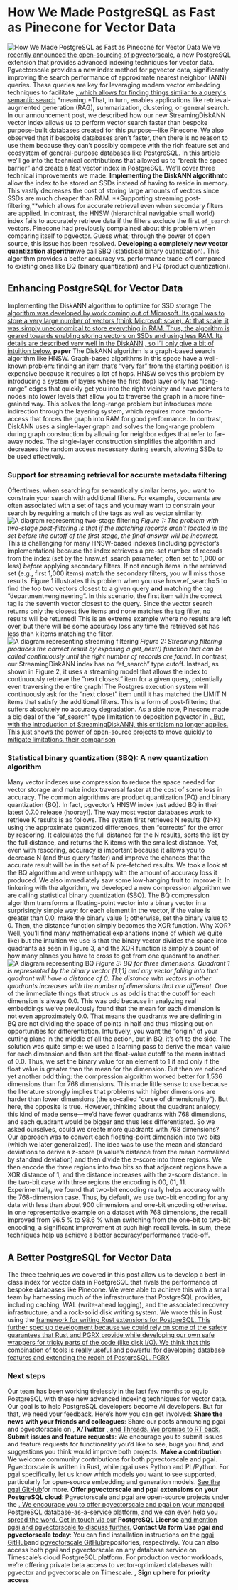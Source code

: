 # How We Made PostgreSQL as Fast as Pinecone for Vector Data
![How We Made PostgreSQL as Fast as Pinecone for Vector Data](/blog/content/images/size/w2000/2024/06/How-We-Made-PostgreSQL-as-Fast-as-Pinecone-for-Vector-Data_Binary-Quantization-1.png)
We’ve
[recently announced the open-sourcing of pgvectorscale](https://www.timescale.com/blog/pgvector-is-now-as-fast-as-pinecone-at-75-less-cost), a new PostgreSQL extension that provides advanced indexing techniques for vector data. Pgvectorscale provides a new index method for pgvector data, significantly improving the search performance of approximate nearest neighbor (ANN) queries. These queries are key for leveraging modern vector embedding techniques to facilitate [, which allows for finding things similar to a query's semantic search](https://www.timescale.com/learn/vector-search-vs-semantic-search?ref=timescale.com) *meaning.*That, in turn, enables applications like retrieval-augmented generation (RAG), summarization, clustering, or general search.
In our announcement post, we described how our new StreamingDiskANN vector index allows us to perform vector search faster than bespoke purpose-built databases created for this purpose—like Pinecone. We also observed that if bespoke databases aren’t faster, then there is no reason to use them because they can’t possibly compete with the rich feature set and ecosystem of general-purpose databases like PostgreSQL.
In this article we’ll go into the technical contributions that allowed us to “break the speed barrier” and create a fast vector index in PostgreSQL. We’ll cover three technical improvements we made:
**Implementing the DiskANN algorithm**to allow the index to be stored on SSDs instead of having to reside in memory. This vastly decreases the cost of storing large amounts of vectors since SSDs are much cheaper than RAM. **Supporting streaming post-filtering,**which allows for accurate retrieval even when secondary filters are applied. In contrast, the HNSW (hierarchical navigable small world) index fails to accurately retrieve data if the filters exclude the first `ef_search` vectors. Pinecone had previously complained about this problem when comparing itself to pgvector. Guess what; through the power of open source, this issue has been resolved. **Developing a completely new vector quantization algorithm**we call SBQ (statistical binary quantization). This algorithm provides a better accuracy vs. performance trade-off compared to existing ones like BQ (binary quantization) and PQ (product quantization).
## Enhancing PostgreSQL for Vector Data
Implementing the DiskANN algorithm to optimize for SSD storage
The
[ algorithm was developed by work coming out of Microsoft. Its goal was to store a very large number of vectors (think Microsoft scale). At that scale, it was simply uneconomical to store everything in RAM. Thus, the algorithm is geared towards enabling storing vectors on SSDs and using less RAM. Its details are described very well in the DiskANN](https://github.com/microsoft/DiskANN?ref=timescale.com) [, so I’ll only give a bit of intuition below.](https://proceedings.neurips.cc/paper_files/paper/2019/file/09853c7fb1d3f8ee67a61b6bf4a7f8e6-Paper.pdf?ref=timescale.com) __paper__
The DiskANN algorithm is a graph-based search algorithm like HNSW. Graph-based algorithms in this space have a well-known problem: finding an item that’s “very far” from the starting position is expensive because it requires a lot of hops.
HNSW solves this problem by introducing a system of layers where the first (top) layer only has “long-range” edges that quickly get you into the right vicinity and have pointers to nodes into lower levels that allow you to traverse the graph in a more fine-grained way. This solves the long-range problem but introduces more indirection through the layering system, which requires more random-access that forces the graph into RAM for good performance.
In contrast, DiskANN uses a single-layer graph and solves the long-range problem during graph construction by allowing for neighbor edges that refer to far-away nodes. The single-layer construction simplifies the algorithm and decreases the random access necessary during search, allowing SSDs to be used effectively.
### Support for streaming retrieval for accurate metadata filtering
Oftentimes, when searching for semantically similar items, you want to constrain your search with additional filters. For example, documents are often associated with a set of tags and you may want to constrain your search by requiring a match of the tags as well as vector similarity.
![A diagram representing two-stage filtering](https://www.timescale.com/blog/content/images/2024/06/How-We-Made-PostgreSQL-as-Fast-as-Pinecone-for-Vector-Data_two-stage-filtering.png)
*Figure 1: The problem with two-stage post-filtering is that if the matching records aren’t located in the set before the cutoff of the first stage, the final answer will be incorrect.*
This is challenging for many HNSW-based indexes (including pgvector’s implementation) because the index retrieves a pre-set number of records from the index (set by the
hnsw.ef_search parameter, often set to 1,000 or less)
*before* applying secondary filters. If not enough items in the retrieved set (e.g., first 1,000 items) match the secondary filters, you will miss those results.
Figure 1 illustrates this problem when you use
hnsw.ef_search=5 to find the top two vectors closest to a given query
**and** matching the tag “department=engineering”. In this scenario, the first item with the correct tag is the seventh vector closest to the query.
Since the vector search returns only the closest five items and none matches the tag filter, no results will be returned! This is an extreme example where no results are left over, but there will be some accuracy loss any time the retrieved set has less than k items matching the filter.
![A diagram representing streaming filtering](https://www.timescale.com/blog/content/images/2024/06/How-We-Made-PostgreSQL-as-Fast-as-Pinecone-for-Vector-Data_streaming-filtering.png)
*Figure 2: Streaming filtering produces the correct result by exposing a* *get_next()* *function that can be called continuously until the right number of records are found.*
In contrast, our StreamingDiskANN index has no “ef_search” type cutoff. Instead, as shown in Figure 2, it uses a streaming model that allows the index to continuously retrieve the “next closest” item for a given query, potentially even traversing the entire graph! The Postgres execution system will continuously ask for the “next closet” item until it has matched the
LIMIT N items that satisfy the additional filters. This is a form of post-filtering that suffers absolutely no accuracy degradation.
As a side note, Pinecone made a big deal of the “ef_search” type limitation to deposition pgvector in
[. But, with the introduction of StreamingDiskANN, this criticism no longer applies. This just shows the power of open-source projects to move quickly to mitigate limitations. their comparison](https://www.pinecone.io/blog/pinecone-vs-pgvector/?ref=timescale.com)
### Statistical binary quantization (SBQ): A new quantization algorithm
Many vector indexes use compression to reduce the space needed for vector storage and make index traversal faster at the cost of some loss in accuracy. The common algorithms are product quantization (PQ) and binary quantization (BQ). In fact, pgvector’s HNSW index just added BQ in their latest 0.7.0 release (hooray!).
The way most vector databases work to retrieve K results is as follows. The system first retrieves N results (N>K) using the approximate quantized differences, then “corrects” for the error by rescoring. It calculates the full distance for the N results, sorts the list by the full distance, and returns the K items with the smallest distance. Yet, even with rescoring, accuracy is important because it allows you to decrease N (and thus query faster) and improve the chances that the accurate result will be in the set of N pre-fetched results.
We took a look at the BQ algorithm and were unhappy with the amount of accuracy loss it produced. We also immediately saw some low-hanging fruit to improve it. In tinkering with the algorithm, we developed a new compression algorithm we are calling statistical binary quantization (SBQ).
The BQ compression algorithm transforms a floating-point vector into a binary vector in a surprisingly simple way: for each element in the vector, if the value is greater than 0.0, make the binary value 1; otherwise, set the binary value to 0. Then, the distance function simply becomes the
XOR function. Why
XOR? Well, you’ll find many mathematical explanations (none of which we quite like) but the intuition we use is that the binary vector divides the space into quadrants as seen in Figure 3, and the
XOR function is simply a count of how many planes you have to cross to get from one quadrant to another.
![A diagram representing BQ](https://www.timescale.com/blog/content/images/2024/06/How-We-Made-PostgreSQL-as-Fast-as-Pinecone-for-Vector-Data_Binary-Quantization.png)
*Figure 3: BQ for three dimensions. Quadrant 1 is represented by the binary vector [1,1,1] and any vector falling into that quadrant will have a distance of 0. The distance with vectors in other quadrants increases with the number of dimensions that are different.*
One of the immediate things that struck us as odd is that the cutoff for each dimension is always 0.0. This was odd because in analyzing real embeddings we’ve previously found that the mean for each dimension is not even approximately 0.0. That means the quadrants we are defining in BQ are not dividing the space of points in half and thus missing out on opportunities for differentiation.
Intuitively, you want the “origin” of your cutting plane in the middle of all the action, but in BQ, it’s off to the side. The solution was quite simple: we used a learning pass to derive the mean value for each dimension and then set the float-value cutoff to the mean instead of 0.0. Thus, we set the binary value for an element to 1 if and only if the float value is greater than the mean for the dimension.
But then we noticed yet another odd thing: the compression algorithm worked better for 1,536 dimensions than for 768 dimensions. This made little sense to use because the literature strongly implies that problems with higher dimensions are harder than lower dimensions (the so-called “curse of dimensionality”). But here, the opposite is true.
However, thinking about the quadrant analogy, this kind of made sense—we’d have fewer quadrants with 768 dimensions, and each quadrant would be bigger and thus less differentiated. So we asked ourselves, could we create more quadrants with 768 dimensions?
Our approach was to convert each floating-point dimension into two bits (which we later generalized). The idea was to use the mean and standard deviations to derive a z-score (a value’s distance from the mean normalized by standard deviation) and then divide the z-score into three regions. We then encode the three regions into two bits so that adjacent regions have a
XOR distance of 1, and the distance increases with the z-score distance. In the two-bit case with three regions the encoding is 00, 01, 11.
Experimentally, we found that two-bit encoding really helps accuracy with the 768-dimension case. Thus, by default, we use two-bit encoding for any data with less than about 900 dimensions and one-bit encoding otherwise. In one representative example on a dataset with 768 dimensions, the recall improved from 96.5 % to 98.6 % when switching from the one-bit to two-bit encoding, a significant improvement at such high recall levels.
In sum, these techniques help us achieve a better accuracy/performance trade-off.
## A Better PostgreSQL for Vector Data
The three techniques we covered in this post allow us to develop a best-in-class index for vector data in PostgreSQL that rivals the performance of bespoke databases like Pinecone. We were able to achieve this with a small team by harnessing much of the infrastructure that PostgreSQL provides, including caching, WAL (write-ahead logging), and the associated recovery infrastructure, and a rock-solid disk writing system.
We wrote this in Rust using the
[ framework for writing Rust extensions for PostgreSQL. This further sped up development because we could rely on some of the safety guarantees that Rust and PGRX provide while developing our own safe wrappers for tricky parts of the code (like disk I/O). We think that this combination of tools is really useful and powerful for developing database features and extending the reach of PostgreSQL. PGRX](https://github.com/pgcentralfoundation/pgrx?ref=timescale.com)
### Next steps
Our team has been working tirelessly in the last few months to equip PostgreSQL with these new advanced indexing techniques for vector data. Our goal is to help PostgreSQL developers become AI developers. But for that, we need your feedback.
Here’s how you can get involved:
**Share the news with your friends and colleagues**: Share our posts announcing pgai and pgvectorscale on [,](https://x.com/TimescaleDB?ref=timescale.com) __X/Twitter__ [, and Threads. We promise to RT back.](https://www.linkedin.com/company/timescaledb/?ref=timescale.com) **Submit issues and feature requests**: We encourage you to submit issues and feature requests for functionality you’d like to see, bugs you find, and suggestions you think would improve both projects. **Make a contribution**: We welcome community contributions for both pgvectorscale and pgai. Pgvectorscale is written in Rust, while pgai uses Python and PL/Python. For pgai specifically, let us know which models you want to see supported, particularly for open-source embedding and generation models. [See the pgai GitHub](https://github.com/timescale/pgai/?ref=timescale.com)for more. **Offer pgvectorscale and pgai extensions on your PostgreSQL cloud**: Pgvectorscale and pgai are open-source projects under the [. We encourage you to offer pgvectorscale and pgai on your managed PostgreSQL database-as-a-service platform, and we can even help you spread the word. Get in touch via our](https://github.com/timescale/pgvectorscale/blob/main/LICENSE?ref=timescale.com) __PostgreSQL License__ [and mention pgai and pgvectorscale to discuss further.](https://www.timescale.com/contact?ref=timescale.com) __Contact Us form__ **Use pgai and pgvectorscale today**: You can find installation instructions on the [pgai GitHub](https://github.com/timescale/pgai/?ref=timescale.com)and [pgvectorscale GitHub](https://github.com/timescale/pgvectorscale/?ref=timescale.com)repositories, respectively. You can also access both pgai and pgvectorscale on any database service on Timescale’s cloud PostgreSQL platform. For production vector workloads, we’re offering private beta access to vector-optimized databases with pgvector and pgvectorscale on Timescale. [.](https://timescale.typeform.com/to/H7lQ10eQ?ref=timescale.com) __Sign up here for priority access__